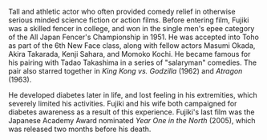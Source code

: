 <!-- Yu Fujiki -->

Tall and athletic actor who often provided comedy relief in otherwise serious minded science fiction or action films. Before entering film, Fujiki was a skilled fencer in college, and won in the single men's epee category of the All Japan Fencer's Championship in 1951. He was accepted into Toho as part of the 6th New Face class, along with fellow actors Masumi Okada, Akira Takarada, Kenji Sahara, and Momoko Kochi. He became famous for his pairing with Tadao Takashima in a series of "salaryman" comedies. The pair also starred together in _King Kong vs. Godzilla_ (1962) and _Atragon_ (1963).

He developed diabetes later in life, and lost feeling in his extremities, which severely limited his activities. Fujiki and his wife both campaigned for diabetes awareness as a result of this experience. Fujiki's last film was the Japanese Academy Award nominated _Year One in the North_ (2005), which was released two months before his death.